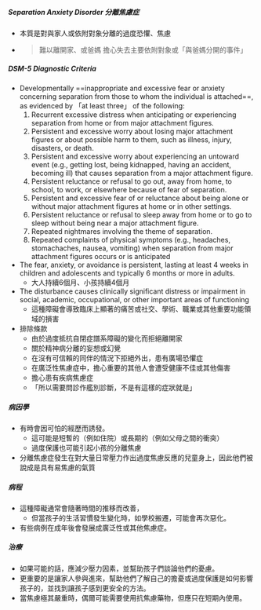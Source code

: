 ##### Separation Anxiety Disorder 分離焦慮症
- 本質是對與家人或依附對象分離的過度恐懼、焦慮
- > 難以離開家、或爸媽 
  > 擔心失去主要依附對象或「與爸媽分開的事件」

##### DSM-5 Diagnostic Criteria
- Developmentally ==inappropriate and excessive fear or anxiety concerning separation from those to whom the individual is attached==, as evidenced by 「at least three」 of the following:
	1. Recurrent excessive distress when anticipating or experiencing separation from home or from major attachment figures.
	2. Persistent and excessive worry about losing major attachment figures or about possible harm to them, such as illness, injury, disasters, or death.
	3. Persistent and excessive worry about experiencing an untoward event (e.g., getting lost, being kidnapped, having an accident, becoming ill) that causes separation from a major attachment figure.
	4. Persistent reluctance or refusal to go out, away from home, to school, to work, or elsewhere because of fear of separation.
	5. Persistent and excessive fear of or reluctance about being alone or without major attachment figures at home or in other settings.
	6. Persistent reluctance or refusal to sleep away from home or to go to sleep without being near a major attachment figure.
	7. Repeated nightmares involving the theme of separation.
	8. Repeated complaints of physical symptoms (e.g., headaches, stomachaches, nausea, vomiting) when separation from major attachment figures occurs or is anticipated
-  The fear, anxiety, or avoidance is persistent, lasting at least 4 weeks in children and adolescents and typically 6 months or more in adults.
	-  大人持續6個月、小孩持續4個月
-  The disturbance causes clinically significant distress or impairment in social, academic, occupational, or other important areas of functioning
	-  這種障礙會導致臨床上顯著的痛苦或社交、學術、職業或其他重要功能領域的損害
-  排除條款
	-  由於過度抵抗自閉症譜系障礙的變化而拒絕離開家
	-  關於精神病分離的妄想或幻覺
	-  在沒有可信賴的同伴的情況下拒絕外出，患有廣場恐懼症
	-  在廣泛性焦慮症中，擔心重要的其他人會遭受健康不佳或其他傷害
	-  擔心患有疾病焦慮症
	- 「所以需要問診作艦別診斷，不是有這樣的症狀就是」

##### 病因學
- 有時會因可怕的經歷而誘發。
	- 這可能是短暫的（例如住院）或長期的（例如父母之間的衝突）
	- 過度保護也可能引起小孩的分離焦慮
-	分離焦慮症發生在對大量日常壓力作出過度焦慮反應的兒童身上，因此他們被說成是具有易焦慮的氣質
##### 病程
- 這種障礙通常會隨著時間的推移而改善，
	- 但當孩子的生活習慣發生變化時，如學校搬遷，可能會再次惡化。 
- 有些病例在成年後會發展成廣泛性或其他焦慮症。
##### 治療
- 如果可能的話，應減少壓力因素，並幫助孩子們談論他們的憂慮。 
- 更重要的是讓家人參與進來，幫助他們了解自己的擔憂或過度保護是如何影響孩子的，並找到讓孩子感到更安全的方法。 
- 當焦慮極其嚴重時，偶爾可能需要使用抗焦慮藥物，但應只在短期內使用。